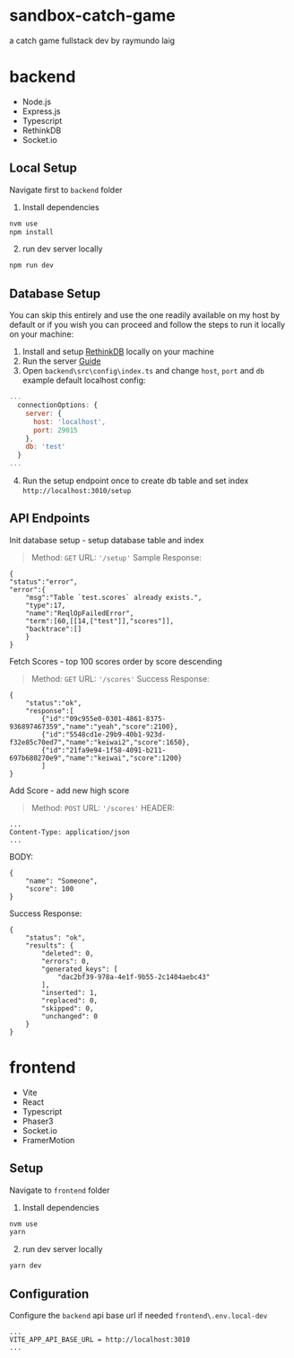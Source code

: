 
# sandbox-catch-game

a catch game fullstack dev by raymundo laig

# backend

- Node.js
- Express.js
- Typescript
- RethinkDB
- Socket.io

## Local Setup
Navigate first to `backend` folder
1. Install dependencies
```bash
nvm use
npm install
```
2. run dev server locally
```bash
npm run dev
```

## Database Setup
You can skip this entirely and use the one readily available on my host by default
or if you wish you can proceed and follow the steps to run it locally on your machine:

1. Install and setup [RethinkDB](https://rethinkdb.com/docs/install/) locally on your machine
2. Run the server [Guide](https://rethinkdb.com/docs/start-a-server/)
3. Open `backend\src\config\index.ts` and change `host`, `port` and `db`
example default localhost config: 
```javascript
...
  connectionOptions: {
    server: {
      host: 'localhost',
      port: 29015
    },
    db: 'test'
  }
...
```
4. Run the setup endpoint once to create db table and set index
`http://localhost:3010/setup`

## API Endpoints

Init database setup - setup database table and index
> Method: `GET`
URL: `'/setup'`
Sample Response:
```
{
"status":"error",
"error":{
	"msg":"Table `test.scores` already exists.",
	"type":17,
	"name":"ReqlOpFailedError",
	"term":[60,[[14,["test"]],"scores"]],
	"backtrace":[]
	}
}
```

Fetch Scores - top 100 scores order by score descending
> Method: `GET`
URL: `'/scores'`
Success Response:
```
{
	"status":"ok",
	"response":[
		{"id":"09c955e0-0301-4861-8375-936897467359","name":"yeah","score":2100},
		{"id":"5548cd1e-29b9-40b1-923d-f32e85c70ed7","name":"keiwai2","score":1650},
		{"id":"21fa9e94-1f58-4091-b211-697b680270e9","name":"keiwai","score":1200}
		]
}
```

Add Score - add new high score
> Method: `POST`
URL: `'/scores'`
HEADER:
```
...
Content-Type: application/json
...
```
BODY:
```
{
    "name": "Someone",
    "score": 100
}
```
Success Response:
```
{
    "status": "ok",
    "results": {
        "deleted": 0,
        "errors": 0,
        "generated_keys": [
            "dac2bf39-978a-4e1f-9b55-2c1404aebc43"
        ],
        "inserted": 1,
        "replaced": 0,
        "skipped": 0,
        "unchanged": 0
    }
}
```


# frontend

- Vite
- React
- Typescript
- Phaser3
- Socket.io
- FramerMotion

## Setup
Navigate to `frontend` folder
1. Install dependencies
```bash
nvm use
yarn
```
2. run dev server locally
```bash
yarn dev
```

## Configuration
Configure the `backend` api base url if needed
`frontend\.env.local-dev`
```
...
VITE_APP_API_BASE_URL = http://localhost:3010
...
```

